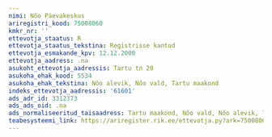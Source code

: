 ```yaml
---
nimi: Nõo Päevakeskus
ariregistri_kood: 75008060
kmkr_nr: ''
ettevotja_staatus: R
ettevotja_staatus_tekstina: Registrisse kantud
ettevotja_esmakande_kpv: 12.12.2000
ettevotja_aadress: .na
asukoht_ettevotja_aadressis: Tartu tn 20
asukoha_ehak_kood: 5534
asukoha_ehak_tekstina: Nõo alevik, Nõo vald, Tartu maakond
indeks_ettevotja_aadressis: '61601'
ads_adr_id: 3312373
ads_ads_oid: .na
ads_normaliseeritud_taisaadress: Tartu maakond, Nõo vald, Nõo alevik, Tartu tn 20
teabesysteemi_link: https://ariregister.rik.ee/ettevotja.py?ark=75008060&ref=rekvisiidid
---
```

